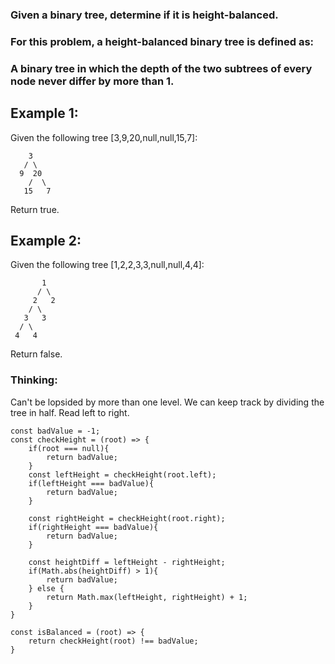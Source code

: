 ### Given a binary tree, determine if it is height-balanced.

### For this problem, a height-balanced binary tree is defined as:

### A binary tree in which the depth of the two subtrees of every node never differ by more than 1.

## Example 1:

Given the following tree [3,9,20,null,null,15,7]:
```
    3
   / \
  9  20
    /  \
   15   7
   ```
Return true.

## Example 2:

Given the following tree [1,2,2,3,3,null,null,4,4]:
```
       1
      / \
     2   2
    / \
   3   3
  / \
 4   4
 ```
Return false.

### Thinking:

Can't be lopsided by more than one level. We can keep track by dividing the tree in half.
Read left to right.

```
const badValue = -1;
const checkHeight = (root) => {
    if(root === null){
        return badValue;
    }
    const leftHeight = checkHeight(root.left);
    if(leftHeight === badValue){
        return badValue;
    }
    
    const rightHeight = checkHeight(root.right);
    if(rightHeight === badValue){
        return badValue;
    }
    
    const heightDiff = leftHeight - rightHeight;
    if(Math.abs(heightDiff) > 1){
        return badValue;
    } else {
        return Math.max(leftHeight, rightHeight) + 1;
    }
}

const isBalanced = (root) => {
    return checkHeight(root) !== badValue;
}
```
